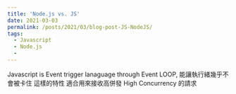 ```yaml
---
title: 'Node.js vs. JS'
date: 2021-03-03
permalink: /posts/2021/03/blog-post-JS-NodeJS/
tags:
  - Javascript 
  - Node.js 
  - 
---
```


Javascript is Event trigger lanaguage through Event LOOP, 能讓執行緒幾乎不會被卡住 這樣的特性 適合用來接收高併發 High Concurrency 的請求

